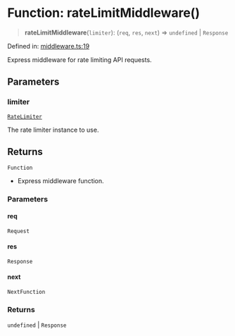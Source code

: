 # Function: rateLimitMiddleware()

> **rateLimitMiddleware**(`limiter`): (`req`, `res`, `next`) => `undefined` \|
> `Response`

Defined in:
[middleware.ts:19](https://github.com/The-Node-Forge/api-rate-limit/blob/5b0f24a01e35626e9abad7481c91206dc526bdbf/src/middleware.ts#L19)

Express middleware for rate limiting API requests.

## Parameters

### limiter

[`RateLimiter`](../classes/RateLimiter.md)

The rate limiter instance to use.

## Returns

`Function`

- Express middleware function.

### Parameters

#### req

`Request`

#### res

`Response`

#### next

`NextFunction`

### Returns

`undefined` \| `Response`
